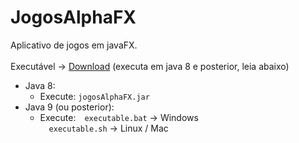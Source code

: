 # JogosAlphaFX
Aplicativo de jogos em javaFX.<br/>
<br/>
Executável -> [Download](https://github.com/fabioalves95472/jogosAlphaFX-deploy/archive/refs/heads/app.zip) (executa em java 8 e posterior, leia abaixo)
<br/>
- Java 8:<br/>
	- Execute:&nbsp;`jogosAlphaFX.jar`<br/>
- Java 9 (ou posterior):<br/>
	- Execute:&emsp;`executable.bat`	-> Windows<br/>
	&emsp;`executable.sh`		-> Linux / Mac<br/>

<!-- <img src="imgs_git/dClasses.png"> -->